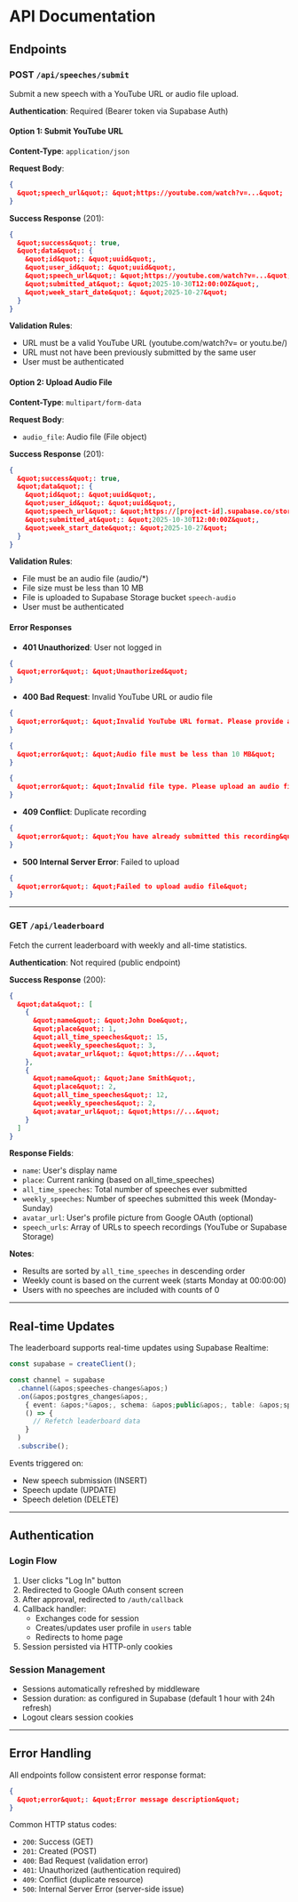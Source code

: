 # API Documentation

## Endpoints

### POST `/api/speeches/submit`

Submit a new speech with a YouTube URL or audio file upload.

**Authentication**: Required (Bearer token via Supabase Auth)

#### Option 1: Submit YouTube URL

**Content-Type**: `application/json`

**Request Body**:
```json
{
  &quot;speech_url&quot;: &quot;https://youtube.com/watch?v=...&quot;
}
```

**Success Response** (201):
```json
{
  &quot;success&quot;: true,
  &quot;data&quot;: {
    &quot;id&quot;: &quot;uuid&quot;,
    &quot;user_id&quot;: &quot;uuid&quot;,
    &quot;speech_url&quot;: &quot;https://youtube.com/watch?v=...&quot;,
    &quot;submitted_at&quot;: &quot;2025-10-30T12:00:00Z&quot;,
    &quot;week_start_date&quot;: &quot;2025-10-27&quot;
  }
}
```

**Validation Rules**:
- URL must be a valid YouTube URL (youtube.com/watch?v= or youtu.be/)
- URL must not have been previously submitted by the same user
- User must be authenticated

#### Option 2: Upload Audio File

**Content-Type**: `multipart/form-data`

**Request Body**:
- `audio_file`: Audio file (File object)

**Success Response** (201):
```json
{
  &quot;success&quot;: true,
  &quot;data&quot;: {
    &quot;id&quot;: &quot;uuid&quot;,
    &quot;user_id&quot;: &quot;uuid&quot;,
    &quot;speech_url&quot;: &quot;https://[project-id].supabase.co/storage/v1/object/public/speech-audio/...&quot;,
    &quot;submitted_at&quot;: &quot;2025-10-30T12:00:00Z&quot;,
    &quot;week_start_date&quot;: &quot;2025-10-27&quot;
  }
}
```

**Validation Rules**:
- File must be an audio file (audio/*)
- File size must be less than 10 MB
- File is uploaded to Supabase Storage bucket `speech-audio`
- User must be authenticated

#### Error Responses

- **401 Unauthorized**: User not logged in
```json
{
  &quot;error&quot;: &quot;Unauthorized&quot;
}
```

- **400 Bad Request**: Invalid YouTube URL or audio file
```json
{
  &quot;error&quot;: &quot;Invalid YouTube URL format. Please provide a valid YouTube link.&quot;
}
```
```json
{
  &quot;error&quot;: &quot;Audio file must be less than 10 MB&quot;
}
```
```json
{
  &quot;error&quot;: &quot;Invalid file type. Please upload an audio file.&quot;
}
```

- **409 Conflict**: Duplicate recording
```json
{
  &quot;error&quot;: &quot;You have already submitted this recording&quot;
}
```

- **500 Internal Server Error**: Failed to upload
```json
{
  &quot;error&quot;: &quot;Failed to upload audio file&quot;
}
```

---

### GET `/api/leaderboard`

Fetch the current leaderboard with weekly and all-time statistics.

**Authentication**: Not required (public endpoint)

**Success Response** (200):
```json
{
  &quot;data&quot;: [
    {
      &quot;name&quot;: &quot;John Doe&quot;,
      &quot;place&quot;: 1,
      &quot;all_time_speeches&quot;: 15,
      &quot;weekly_speeches&quot;: 3,
      &quot;avatar_url&quot;: &quot;https://...&quot;
    },
    {
      &quot;name&quot;: &quot;Jane Smith&quot;,
      &quot;place&quot;: 2,
      &quot;all_time_speeches&quot;: 12,
      &quot;weekly_speeches&quot;: 2,
      &quot;avatar_url&quot;: &quot;https://...&quot;
    }
  ]
}
```

**Response Fields**:
- `name`: User&apos;s display name
- `place`: Current ranking (based on all_time_speeches)
- `all_time_speeches`: Total number of speeches ever submitted
- `weekly_speeches`: Number of speeches submitted this week (Monday-Sunday)
- `avatar_url`: User&apos;s profile picture from Google OAuth (optional)
- `speech_urls`: Array of URLs to speech recordings (YouTube or Supabase Storage)

**Notes**:
- Results are sorted by `all_time_speeches` in descending order
- Weekly count is based on the current week (starts Monday at 00:00:00)
- Users with no speeches are included with counts of 0

---

## Real-time Updates

The leaderboard supports real-time updates using Supabase Realtime:

```typescript
const supabase = createClient();

const channel = supabase
  .channel(&apos;speeches-changes&apos;)
  .on(&apos;postgres_changes&apos;, 
    { event: &apos;*&apos;, schema: &apos;public&apos;, table: &apos;speeches&apos; }, 
    () => {
      // Refetch leaderboard data
    }
  )
  .subscribe();
```

Events triggered on:
- New speech submission (INSERT)
- Speech update (UPDATE) 
- Speech deletion (DELETE)

---

## Authentication

### Login Flow

1. User clicks &quot;Log In&quot; button
2. Redirected to Google OAuth consent screen
3. After approval, redirected to `/auth/callback`
4. Callback handler:
   - Exchanges code for session
   - Creates/updates user profile in `users` table
   - Redirects to home page
5. Session persisted via HTTP-only cookies

### Session Management

- Sessions automatically refreshed by middleware
- Session duration: as configured in Supabase (default 1 hour with 24h refresh)
- Logout clears session cookies

---

## Error Handling

All endpoints follow consistent error response format:

```json
{
  &quot;error&quot;: &quot;Error message description&quot;
}
```

Common HTTP status codes:
- `200`: Success (GET)
- `201`: Created (POST)
- `400`: Bad Request (validation error)
- `401`: Unauthorized (authentication required)
- `409`: Conflict (duplicate resource)
- `500`: Internal Server Error (server-side issue)

